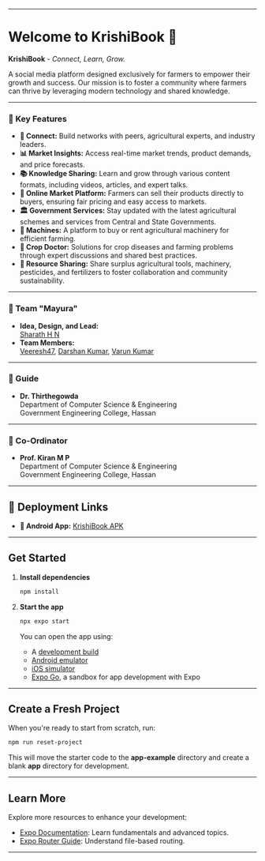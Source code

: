 
---

# **Welcome to KrishiBook 👋**

**KrishiBook** - *Connect, Learn, Grow.*  

A social media platform designed exclusively for farmers to empower their growth and success. Our mission is to foster a community where farmers can thrive by leveraging modern technology and shared knowledge.  

---

### **🌟 Key Features**
- **🌾 Connect:** Build networks with peers, agricultural experts, and industry leaders.  
- **📊 Market Insights:** Access real-time market trends, product demands, and price forecasts.  
- **📚 Knowledge Sharing:** Learn and grow through various content formats, including videos, articles, and expert talks.  
- **🛒 Online Market Platform:** Farmers can sell their products directly to buyers, ensuring fair pricing and easy access to markets.  
- **🏛️ Government Services:** Stay updated with the latest agricultural schemes and services from Central and State Governments.  
- **🚜 Machines:** A platform to buy or rent agricultural machinery for efficient farming.  
- **🌱 Crop Doctor:** Solutions for crop diseases and farming problems through expert discussions and shared best practices.  
- **🤝 Resource Sharing:** Share surplus agricultural tools, machinery, pesticides, and fertilizers to foster collaboration and community sustainability.  

---

### **👥 Team "Mayura"**
- **Idea, Design, and Lead:**  
  [Sharath H N](https://sharath196266.github.io/Sharath196266/)
- **Team Members:**  
  [Veeresh47](), [Darshan Kumar](https://github.com/Darshantalawar), [Varun Kumar]()  

---

### **📖 Guide**
- **Dr. Thirthegowda**  
  Department of Computer Science & Engineering  
  Government Engineering College, Hassan  

---

### **📌 Co-Ordinator**
- **Prof. Kiran M P**  
  Department of Computer Science & Engineering  
  Government Engineering College, Hassan  

---

## **🚀 Deployment Links**

 
- **📱 Android App:** [KrishiBook APK](https://expo.dev/accounts/sharath7hn/projects/KrushiBook/builds/41deb74e-ba20-468c-8136-ad8e53091f03)  


---

## **Get Started**

1. **Install dependencies**  

   ```bash
   npm install
   ```

2. **Start the app**  

   ```bash
   npx expo start
   ```

   You can open the app using:  
   - A [development build](https://docs.expo.dev/develop/development-builds/introduction/)  
   - [Android emulator](https://docs.expo.dev/workflow/android-studio-emulator/)  
   - [iOS simulator](https://docs.expo.dev/workflow/ios-simulator/)  
   - [Expo Go](https://expo.dev/go), a sandbox for app development with Expo  

---

## **Create a Fresh Project**

When you're ready to start from scratch, run:

```bash
npm run reset-project
```

This will move the starter code to the **app-example** directory and create a blank **app** directory for development.

---

## **Learn More**

Explore more resources to enhance your development:  
- [Expo Documentation](https://docs.expo.dev/): Learn fundamentals and advanced topics.  
- [Expo Router Guide](https://docs.expo.dev/router/introduction/): Understand file-based routing.  

---

